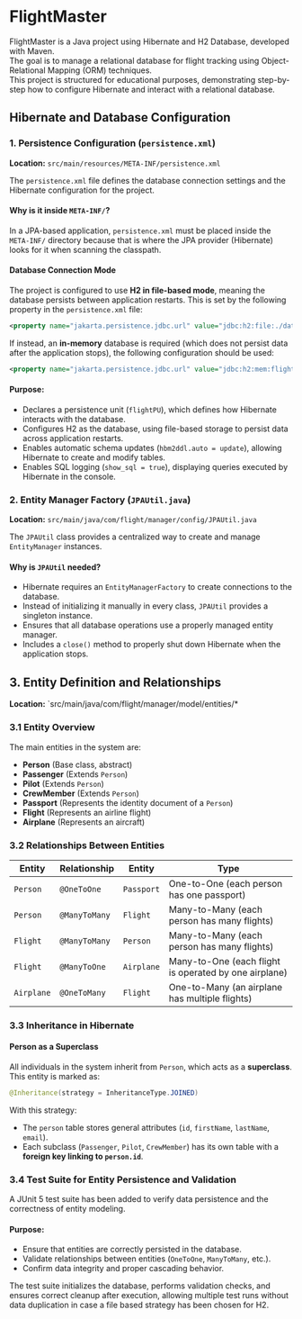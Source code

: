 # FlightMaster

FlightMaster is a Java project using Hibernate and H2 Database, developed with Maven.  
The goal is to manage a relational database for flight tracking using Object-Relational Mapping (ORM) techniques.  
This project is structured for educational purposes, demonstrating step-by-step how to configure Hibernate and interact with a relational database.

## Hibernate and Database Configuration

### 1. Persistence Configuration (`persistence.xml`)

**Location:** `src/main/resources/META-INF/persistence.xml`

The `persistence.xml` file defines the database connection settings and the Hibernate configuration for the project.

#### Why is it inside `META-INF/`?

In a JPA-based application, `persistence.xml` must be placed inside the `META-INF/` directory because that is where the JPA provider (Hibernate) looks for it when scanning the classpath.

#### Database Connection Mode

The project is configured to use **H2 in file-based mode**, meaning the database persists between application restarts. This is set by the following property in the `persistence.xml` file:

```xml
<property name="jakarta.persistence.jdbc.url" value="jdbc:h2:file:./data/flightdb"/>
```

If instead, an **in-memory** database is required (which does not persist data after the application stops), the following configuration should be used:

```xml
<property name="jakarta.persistence.jdbc.url" value="jdbc:h2:mem:flightdb;DB_CLOSE_DELAY=-1"/>
```

#### Purpose:

- Declares a persistence unit (`flightPU`), which defines how Hibernate interacts with the database.
- Configures H2 as the database, using file-based storage to persist data across application restarts.
- Enables automatic schema updates (`hbm2ddl.auto = update`), allowing Hibernate to create and modify tables.
- Enables SQL logging (`show_sql = true`), displaying queries executed by Hibernate in the console.

### 2. Entity Manager Factory (`JPAUtil.java`)

**Location:** `src/main/java/com/flight/manager/config/JPAUtil.java`

The `JPAUtil` class provides a centralized way to create and manage `EntityManager` instances.

#### Why is `JPAUtil` needed?

- Hibernate requires an `EntityManagerFactory` to create connections to the database.
- Instead of initializing it manually in every class, `JPAUtil` provides a singleton instance.
- Ensures that all database operations use a properly managed entity manager.
- Includes a `close()` method to properly shut down Hibernate when the application stops.

## 3. Entity Definition and Relationships

**Location:** `src/main/java/com/flight/manager/model/entities/\*

### 3.1 Entity Overview

The main entities in the system are:

- **Person** (Base class, abstract)
- **Passenger** (Extends `Person`)
- **Pilot** (Extends `Person`)
- **CrewMember** (Extends `Person`)
- **Passport** (Represents the identity document of a `Person`)
- **Flight** (Represents an airline flight)
- **Airplane** (Represents an aircraft)

### 3.2 Relationships Between Entities

| Entity     | Relationship  | Entity     | Type                                                  |
| ---------- | ------------- | ---------- | ----------------------------------------------------- |
| `Person`   | `@OneToOne`   | `Passport` | One-to-One (each person has one passport)             |
| `Person`   | `@ManyToMany` | `Flight`   | Many-to-Many (each person has many flights)           |
| `Flight`   | `@ManyToMany` | `Person`   | Many-to-Many (each person has many flights)           |
| `Flight`   | `@ManyToOne`  | `Airplane` | Many-to-One (each flight is operated by one airplane) |
| `Airplane` | `@OneToMany`  | `Flight`   | One-to-Many (an airplane has multiple flights)        |

### 3.3 Inheritance in Hibernate

#### **Person as a Superclass**

All individuals in the system inherit from `Person`, which acts as a **superclass**. This entity is marked as:

```java
@Inheritance(strategy = InheritanceType.JOINED)
```

With this strategy:

- The `person` table stores general attributes (`id`, `firstName`, `lastName`, `email`).
- Each subclass (`Passenger`, `Pilot`, `CrewMember`) has its own table with a **foreign key linking to `person.id`**.

### 3.4 Test Suite for Entity Persistence and Validation

A JUnit 5 test suite has been added to verify data persistence and the correctness of entity modeling.

#### Purpose:

- Ensure that entities are correctly persisted in the database.
- Validate relationships between entities (`OneToOne`, `ManyToMany`, etc.).
- Confirm data integrity and proper cascading behavior.

The test suite initializes the database, performs validation checks, and ensures correct cleanup after execution, allowing multiple test runs without data duplication in case a file based strategy has been chosen for H2.
